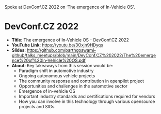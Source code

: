 Spoke at DevConf.CZ 2022 on ‘The emergence of In-Vehicle OS'. 

# DevConf.CZ 2022

- **Title**: The emergence of In-Vehicle OS - DevConf.CZ 2022
- **YouTube Link**: https://youtu.be/3Oxjn9HDyqs
- **Slides**: https://github.com/parthgoswami-github/talks_meetups/blob/main/DevConf.CZ%202022/The%20emergence%20of%20In-Vehicle%20OS.pdf
- **About**: Key takeaways from this session would be:
  - Paradigm shift in automotive industry
  - Ongoing autonomous vehicle projects
  - The community response and contribution in openpilot project
  - Opportunities and challenges in the automotive sector
  - Emergence of in-vehicle OS
  - Important industry standards and certifications required for vendors
  - How you can involve in this technology through various opensource projects and SIGs
